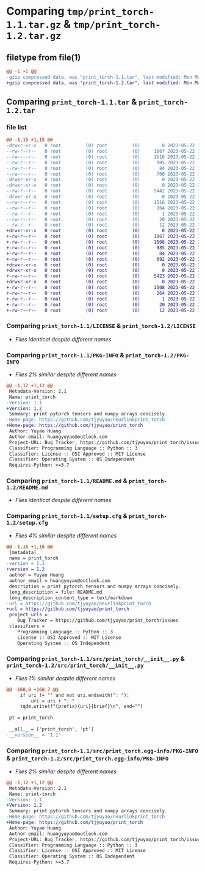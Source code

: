 # Comparing `tmp/print_torch-1.1.tar.gz` & `tmp/print_torch-1.2.tar.gz`

## filetype from file(1)

```diff
@@ -1 +1 @@
-gzip compressed data, was "print_torch-1.1.tar", last modified: Mon May 22 18:19:42 2023, max compression
+gzip compressed data, was "print_torch-1.2.tar", last modified: Mon May 22 18:25:18 2023, max compression
```

## Comparing `print_torch-1.1.tar` & `print_torch-1.2.tar`

### file list

```diff
@@ -1,15 +1,15 @@
-drwxr-xr-x   0 root         (0) root         (0)        0 2023-05-22 18:19:40.000000 print_torch-1.1/
--rw-r--r--   0 root         (0) root         (0)     1067 2023-05-22 18:15:47.000000 print_torch-1.1/LICENSE
--rw-r--r--   0 root         (0) root         (0)     1516 2023-05-22 18:19:42.000000 print_torch-1.1/PKG-INFO
--rw-r--r--   0 root         (0) root         (0)      985 2023-05-22 18:17:49.000000 print_torch-1.1/README.md
--rw-r--r--   0 root         (0) root         (0)       84 2023-05-22 18:15:47.000000 print_torch-1.1/pyproject.toml
--rw-r--r--   0 root         (0) root         (0)      700 2023-05-22 18:19:42.000000 print_torch-1.1/setup.cfg
-drwxr-xr-x   0 root         (0) root         (0)        0 2023-05-22 18:19:40.000000 print_torch-1.1/src/
-drwxr-xr-x   0 root         (0) root         (0)        0 2023-05-22 18:19:40.000000 print_torch-1.1/src/print_torch/
--rw-r--r--   0 root         (0) root         (0)     5442 2023-05-22 18:15:47.000000 print_torch-1.1/src/print_torch/__init__.py
-drwxr-xr-x   0 root         (0) root         (0)        0 2023-05-22 18:19:40.000000 print_torch-1.1/src/print_torch.egg-info/
--rw-r--r--   0 root         (0) root         (0)     1516 2023-05-22 18:19:40.000000 print_torch-1.1/src/print_torch.egg-info/PKG-INFO
--rw-r--r--   0 root         (0) root         (0)      264 2023-05-22 18:19:40.000000 print_torch-1.1/src/print_torch.egg-info/SOURCES.txt
--rw-r--r--   0 root         (0) root         (0)        1 2023-05-22 18:19:40.000000 print_torch-1.1/src/print_torch.egg-info/dependency_links.txt
--rw-r--r--   0 root         (0) root         (0)       20 2023-05-22 18:19:40.000000 print_torch-1.1/src/print_torch.egg-info/requires.txt
--rw-r--r--   0 root         (0) root         (0)       12 2023-05-22 18:19:40.000000 print_torch-1.1/src/print_torch.egg-info/top_level.txt
+drwxr-xr-x   0 root         (0) root         (0)        0 2023-05-22 18:25:16.000000 print_torch-1.2/
+-rw-r--r--   0 root         (0) root         (0)     1067 2023-05-22 18:15:47.000000 print_torch-1.2/LICENSE
+-rw-r--r--   0 root         (0) root         (0)     1508 2023-05-22 18:25:18.000000 print_torch-1.2/PKG-INFO
+-rw-r--r--   0 root         (0) root         (0)      985 2023-05-22 18:17:49.000000 print_torch-1.2/README.md
+-rw-r--r--   0 root         (0) root         (0)       84 2023-05-22 18:15:47.000000 print_torch-1.2/pyproject.toml
+-rw-r--r--   0 root         (0) root         (0)      692 2023-05-22 18:25:18.000000 print_torch-1.2/setup.cfg
+drwxr-xr-x   0 root         (0) root         (0)        0 2023-05-22 18:25:16.000000 print_torch-1.2/src/
+drwxr-xr-x   0 root         (0) root         (0)        0 2023-05-22 18:25:16.000000 print_torch-1.2/src/print_torch/
+-rw-r--r--   0 root         (0) root         (0)     5423 2023-05-22 18:24:47.000000 print_torch-1.2/src/print_torch/__init__.py
+drwxr-xr-x   0 root         (0) root         (0)        0 2023-05-22 18:25:17.000000 print_torch-1.2/src/print_torch.egg-info/
+-rw-r--r--   0 root         (0) root         (0)     1508 2023-05-22 18:25:16.000000 print_torch-1.2/src/print_torch.egg-info/PKG-INFO
+-rw-r--r--   0 root         (0) root         (0)      264 2023-05-22 18:25:16.000000 print_torch-1.2/src/print_torch.egg-info/SOURCES.txt
+-rw-r--r--   0 root         (0) root         (0)        1 2023-05-22 18:25:16.000000 print_torch-1.2/src/print_torch.egg-info/dependency_links.txt
+-rw-r--r--   0 root         (0) root         (0)       20 2023-05-22 18:25:16.000000 print_torch-1.2/src/print_torch.egg-info/requires.txt
+-rw-r--r--   0 root         (0) root         (0)       12 2023-05-22 18:25:16.000000 print_torch-1.2/src/print_torch.egg-info/top_level.txt
```

### Comparing `print_torch-1.1/LICENSE` & `print_torch-1.2/LICENSE`

 * *Files identical despite different names*

### Comparing `print_torch-1.1/PKG-INFO` & `print_torch-1.2/PKG-INFO`

 * *Files 2% similar despite different names*

```diff
@@ -1,12 +1,12 @@
 Metadata-Version: 2.1
 Name: print_torch
-Version: 1.1
+Version: 1.2
 Summary: print pytorch tensors and numpy arrays concisely.
-Home-page: https://github.com/tjyuyao/neurlinkprint_torch
+Home-page: https://github.com/tjyuyao/print_torch
 Author: Yuyao Huang
 Author-email: huangyuyao@outlook.com
 Project-URL: Bug Tracker, https://github.com/tjyuyao/print_torch/issues
 Classifier: Programming Language :: Python :: 3
 Classifier: License :: OSI Approved :: MIT License
 Classifier: Operating System :: OS Independent
 Requires-Python: >=3.7
```

### Comparing `print_torch-1.1/README.md` & `print_torch-1.2/README.md`

 * *Files identical despite different names*

### Comparing `print_torch-1.1/setup.cfg` & `print_torch-1.2/setup.cfg`

 * *Files 4% similar despite different names*

```diff
@@ -1,16 +1,16 @@
 [metadata]
 name = print_torch
-version = 1.1
+version = 1.2
 author = Yuyao Huang
 author_email = huangyuyao@outlook.com
 description = print pytorch tensors and numpy arrays concisely.
 long_description = file: README.md
 long_description_content_type = text/markdown
-url = https://github.com/tjyuyao/neurlinkprint_torch
+url = https://github.com/tjyuyao/print_torch
 project_urls = 
 	Bug Tracker = https://github.com/tjyuyao/print_torch/issues
 classifiers = 
 	Programming Language :: Python :: 3
 	License :: OSI Approved :: MIT License
 	Operating System :: OS Independent
```

### Comparing `print_torch-1.1/src/print_torch/__init__.py` & `print_torch-1.2/src/print_torch/__init__.py`

 * *Files 1% similar despite different names*

```diff
@@ -168,8 +168,7 @@
     if uri != "" and not uri.endswith(": "):
         uri = uri + ": "
     tqdm.write(f"{prefix}{uri}{brief}\n", end="")
 
 pt = print_torch
 
 __all__ = ['print_torch', 'pt']
-__version__ = "1.1"
```

### Comparing `print_torch-1.1/src/print_torch.egg-info/PKG-INFO` & `print_torch-1.2/src/print_torch.egg-info/PKG-INFO`

 * *Files 2% similar despite different names*

```diff
@@ -1,12 +1,12 @@
 Metadata-Version: 2.1
 Name: print-torch
-Version: 1.1
+Version: 1.2
 Summary: print pytorch tensors and numpy arrays concisely.
-Home-page: https://github.com/tjyuyao/neurlinkprint_torch
+Home-page: https://github.com/tjyuyao/print_torch
 Author: Yuyao Huang
 Author-email: huangyuyao@outlook.com
 Project-URL: Bug Tracker, https://github.com/tjyuyao/print_torch/issues
 Classifier: Programming Language :: Python :: 3
 Classifier: License :: OSI Approved :: MIT License
 Classifier: Operating System :: OS Independent
 Requires-Python: >=3.7
```

